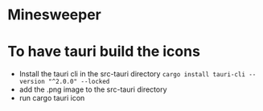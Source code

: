 # Minesweeper


# To have tauri build the icons
- Install the tauri cli in the src-tauri directory
`cargo install tauri-cli --version "^2.0.0" --locked`
- add the .png image to the src-tauri directory
- run cargo tauri icon